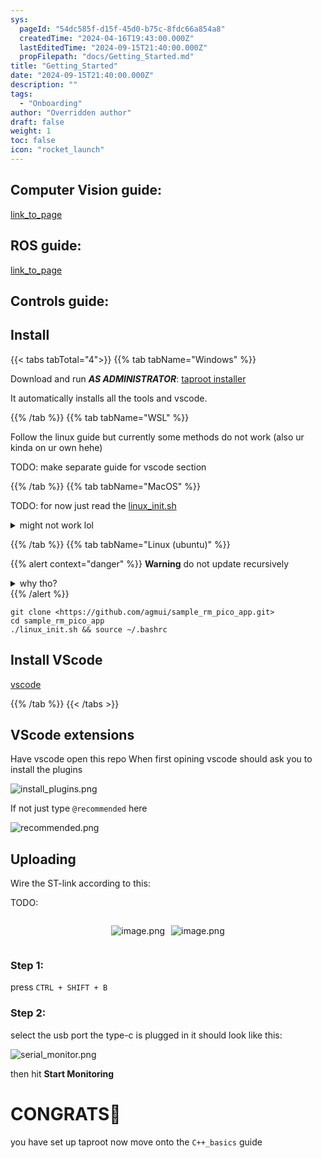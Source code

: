 ```yaml
---
sys:
  pageId: "54dc585f-d15f-45d0-b75c-8fdc66a854a8"
  createdTime: "2024-04-16T19:43:00.000Z"
  lastEditedTime: "2024-09-15T21:40:00.000Z"
  propFilepath: "docs/Getting_Started.md"
title: "Getting_Started"
date: "2024-09-15T21:40:00.000Z"
description: ""
tags:
  - "Onboarding"
author: "Overridden author"
draft: false
weight: 1
toc: false
icon: "rocket_launch"
---
```


## Computer Vision guide:

[link_to_page](86d45bc0-388b-4d26-8848-44f255f73d0e)

## ROS guide:

[link_to_page](3c76c1de-ec8f-46d6-8b0a-294005edc2d5)

## Controls guide:

## Install

{{< tabs tabTotal="4">}}
{{% tab tabName="Windows" %}}

Download and run _**AS ADMINISTRATOR**_: [taproot installer](https://github.com/Thornbots/TeachingFreshies/releases/tag/1.0)

It automatically installs all the tools and vscode.

{{% /tab %}}
{{% tab tabName="WSL" %}}

Follow the linux guide but currently some methods do not work (also ur kinda on ur own hehe)

TODO: make separate guide for vscode section

{{% /tab %}}
{{% tab tabName="MacOS" %}}

TODO: for now just read the [linux_init.sh](https://github.com/agmui/sample_rm_pico_app/blob/main/linux_init.sh)

<details>
<summary>might not work lol</summary>

`brew install libusb pkg-config`

Next install: [vscode](https://code.visualstudio.com/Download)

</details>

{{% /tab %}}
{{% tab tabName="Linux (ubuntu)" %}}

{{% alert context="danger" %}}
**Warning** do not update recursively
<details>
<summary>why tho?</summary>
There are some submodules that may go on for a while (like tinyusb) and I highly
recommend you don't need to get them.
If you want to see what submodules I update just look in `linux_init.sh`
</details>
{{% /alert %}}

```shell
git clone <https://github.com/agmui/sample_rm_pico_app.git>
cd sample_rm_pico_app
./linux_init.sh && source ~/.bashrc
```

## Install VScode

[vscode](https://code.visualstudio.com/Download)

{{% /tab %}}
{{< /tabs >}}

## VScode extensions

Have vscode open this repo
When first opining vscode should ask you to install the plugins

![install_plugins.png](https://prod-files-secure.s3.us-west-2.amazonaws.com/d518164a-d88e-44d1-a4ee-3adb3bd8bce0/89bd30f0-1825-4e77-867b-0a41ce370880/install_plugins.png?X-Amz-Algorithm=AWS4-HMAC-SHA256&X-Amz-Content-Sha256=UNSIGNED-PAYLOAD&X-Amz-Credential=ASIAZI2LB466SCQV2BPR%2F20250427%2Fus-west-2%2Fs3%2Faws4_request&X-Amz-Date=20250427T170446Z&X-Amz-Expires=3600&X-Amz-Security-Token=IQoJb3JpZ2luX2VjEMX%2F%2F%2F%2F%2F%2F%2F%2F%2F%2FwEaCXVzLXdlc3QtMiJIMEYCIQCkdY8V9nj6%2FwpMqN8O4iNhqQ8VNHbSgUlvVAkGRbA1jQIhAPMLFVDYiYH50Kk7vfl4AWYwynZxn36PBnNvVv5Jn7xjKv8DCF4QABoMNjM3NDIzMTgzODA1IgwyPK%2BD%2BXmIA4NME%2BAq3APd1M1qhRkX6A3XO4xonaXLg0RwW8tZGT8s4B32yY%2BIvKis096Z4XrZqWsaxaRVAazJ9HJT%2FIBBl9TsCtIXIop2HOSXG3EyPnVQy6zm3jph0MgQmZ%2FrL%2FmnGmjWIrvWSD5ttgF7%2BfKNz%2BhDszAuH0udbmSdw61X54Oy5oo0zTEqBwOLFKDXwK5SVwwLXI24sXhS6iPUQ6RVuOo%2F0l3TQ1Ric4mDopk7QG%2FMZhHHaox4kbFiNp%2B%2F72fVeTX63TUiT65Z4lQBuI8pUcjHo08d0%2BeulNW5%2BVIzayy8WCEzDqJxbX3Ss%2FjtIhCjlKnZCYNHsFG%2B%2By99U%2F4veIIyjLaQU4dGh%2FWORYzE2IzHLGI0fU%2FtAThsHwAcN1VWO5stMpU7j%2BAhC5bz3pfBPmS4bBSVJkXqa5xEobCIci0qMXibRzLvbqg80RPFSBrbn1cmas2JxDdM3YTf4CCxZpb6%2Fq5nTP1QGeA7os0waPWDarXAdjoiKU2rUSaQADNY2Ze3jLfc4sA8RI7OljxCMTB1fV2yE3fRgzCSnXnv7ZD0XR9urMF1oKF%2B25EE4Sad1Z9wUu4s%2Fg6UbBNu2zcBoRcAM%2FniFrFx%2FzqsufKcsIk0WPjAEqFxg82yjQiKjvTEmTZV%2FjDG17jABjqkAcVsuEUDfK2aU52lxr492Pi1PKXX0A%2BkceUGCtv503GCbk5O3MvYhJhgsgtI7QiUwRK%2Bv%2FbBZ0O8%2FRxw%2FNMIkzIAGlQ5fcdoC51iqmhq9xdK%2Fj2i6K6erY0GHu0WmfbE0jXk%2Fw6cDn2G8hp1hQ15MRE0avgItn%2BN%2FB6c7Gp8jyQN0VW6UGur%2BglZOkqhhWErKZu%2FrvSUPDbkAK0myHP5PjcwI7HB&X-Amz-Signature=4cf38f513734f54af674f5ba1640e06973113e56e9fc9b66d74a209b1ef2640e&X-Amz-SignedHeaders=host&x-id=GetObject)

If not just type `@recommended` here  

![recommended.png](https://prod-files-secure.s3.us-west-2.amazonaws.com/d518164a-d88e-44d1-a4ee-3adb3bd8bce0/61e661e9-5d85-4dfc-be0d-8d2097a5e793/recommended.png?X-Amz-Algorithm=AWS4-HMAC-SHA256&X-Amz-Content-Sha256=UNSIGNED-PAYLOAD&X-Amz-Credential=ASIAZI2LB466SCQV2BPR%2F20250427%2Fus-west-2%2Fs3%2Faws4_request&X-Amz-Date=20250427T170446Z&X-Amz-Expires=3600&X-Amz-Security-Token=IQoJb3JpZ2luX2VjEMX%2F%2F%2F%2F%2F%2F%2F%2F%2F%2FwEaCXVzLXdlc3QtMiJIMEYCIQCkdY8V9nj6%2FwpMqN8O4iNhqQ8VNHbSgUlvVAkGRbA1jQIhAPMLFVDYiYH50Kk7vfl4AWYwynZxn36PBnNvVv5Jn7xjKv8DCF4QABoMNjM3NDIzMTgzODA1IgwyPK%2BD%2BXmIA4NME%2BAq3APd1M1qhRkX6A3XO4xonaXLg0RwW8tZGT8s4B32yY%2BIvKis096Z4XrZqWsaxaRVAazJ9HJT%2FIBBl9TsCtIXIop2HOSXG3EyPnVQy6zm3jph0MgQmZ%2FrL%2FmnGmjWIrvWSD5ttgF7%2BfKNz%2BhDszAuH0udbmSdw61X54Oy5oo0zTEqBwOLFKDXwK5SVwwLXI24sXhS6iPUQ6RVuOo%2F0l3TQ1Ric4mDopk7QG%2FMZhHHaox4kbFiNp%2B%2F72fVeTX63TUiT65Z4lQBuI8pUcjHo08d0%2BeulNW5%2BVIzayy8WCEzDqJxbX3Ss%2FjtIhCjlKnZCYNHsFG%2B%2By99U%2F4veIIyjLaQU4dGh%2FWORYzE2IzHLGI0fU%2FtAThsHwAcN1VWO5stMpU7j%2BAhC5bz3pfBPmS4bBSVJkXqa5xEobCIci0qMXibRzLvbqg80RPFSBrbn1cmas2JxDdM3YTf4CCxZpb6%2Fq5nTP1QGeA7os0waPWDarXAdjoiKU2rUSaQADNY2Ze3jLfc4sA8RI7OljxCMTB1fV2yE3fRgzCSnXnv7ZD0XR9urMF1oKF%2B25EE4Sad1Z9wUu4s%2Fg6UbBNu2zcBoRcAM%2FniFrFx%2FzqsufKcsIk0WPjAEqFxg82yjQiKjvTEmTZV%2FjDG17jABjqkAcVsuEUDfK2aU52lxr492Pi1PKXX0A%2BkceUGCtv503GCbk5O3MvYhJhgsgtI7QiUwRK%2Bv%2FbBZ0O8%2FRxw%2FNMIkzIAGlQ5fcdoC51iqmhq9xdK%2Fj2i6K6erY0GHu0WmfbE0jXk%2Fw6cDn2G8hp1hQ15MRE0avgItn%2BN%2FB6c7Gp8jyQN0VW6UGur%2BglZOkqhhWErKZu%2FrvSUPDbkAK0myHP5PjcwI7HB&X-Amz-Signature=b8888d7ae744ac29a899e02267ca028505b1ac221ed6fe5240ed9080db7d4b59&X-Amz-SignedHeaders=host&x-id=GetObject)

## Uploading

Wire the ST-link according to this:

TODO:

<div style="display: flex;flex-direction: row; column-gap:10px; max-width: 630px;justify-content: center;">
<div>

![image.png](https://prod-files-secure.s3.us-west-2.amazonaws.com/d518164a-d88e-44d1-a4ee-3adb3bd8bce0/210ecb78-1116-4d7b-b9b7-2292f66fa2c2/image.png?X-Amz-Algorithm=AWS4-HMAC-SHA256&X-Amz-Content-Sha256=UNSIGNED-PAYLOAD&X-Amz-Credential=ASIAZI2LB466Y4ZHK5UJ%2F20250427%2Fus-west-2%2Fs3%2Faws4_request&X-Amz-Date=20250427T170449Z&X-Amz-Expires=3600&X-Amz-Security-Token=IQoJb3JpZ2luX2VjEMn%2F%2F%2F%2F%2F%2F%2F%2F%2F%2FwEaCXVzLXdlc3QtMiJIMEYCIQCEbQYmdDlEMAwWXqCgeZ%2FQ67P5FlQiSbWYOYvNJEtLqQIhAPv8d1rYT5pkRJGZ9Mllf%2FQ%2FdOeHF%2BDShuObcMWg7GzQKv8DCGEQABoMNjM3NDIzMTgzODA1IgwAhLYKeUu0mH8zS3wq3AMLU%2FFGCfc0iOYL9Xrw7LQvFK1neDeqdMnp8aXVFSdXg7PxBVWSpB4rSu9mWOUI%2B2J3zfFP0v2KQAGE6vxAT%2FW7ODZBOKRWGEqzNvgB9dz8hFdTlQrSYBwq2l8Tocw3PGkeAOWDJmmjRDvLq9i9cn1PyQxhT8Olam1FRDsQW%2BljZlGFEWWvpabiQpUvoTgQCZ8f320tFky5jHjQeVcTibq3c%2BIO9nU8Fg4yV11my%2FTJt4Lzf%2Fc14ticmHvGmwbYvt02UvOsq0EZi1zfjLdRUlzjQSvc4%2BxHpKjDYHTfjoYqXpqCOi0DbYI8zWMnt%2FR2q4E9NaNxynxViDh9xnKUNV%2FTsJOuXwiY9cHxhcTidwIjXqrb9Ru7EbJV1N4y1LureDns%2FwwgNKU22OkAWAISBECwO77KslLdp5BYO5W6h1f4QJwilixCmpckMVIPSGVnt5YmzUTA6qfw9n%2By7VHR4XU7sDWs%2BpTqWfGF%2FghbQugJsV9JBP7Pxk%2F32BuuNPeE%2FPpSFpTOwaZQcbIOi5C5as10OuWsrHQx0iwvfG0phqOZRQqva79IPWiajnaQx9spxvplHusezsocymL90%2BRJIin89hTAKrnAsuKNGZy%2BGT%2FJx0r%2FzxeqvdA95A0bEjDCsrnABjqkASP%2BOl1YJ9yhwR1u6TCrfkbBznLy4SyqLwJJC4sXsch4k9%2Bil6mOeCRNVfj70tIHiSvLR6kLtb3Zyqm%2B%2FtZCPIt3Eoh7h45wCgOaheH9wM3jVuYstbaNHXstZTaQa7hlbvSIgeMRKgXLlqn3M%2B%2F8F%2BtOqFPHurciNCDrEElIDlfI28rMd%2BG0RxZ%2B6fkHgjKyAvCj2j1ptKhdKkJFtRFG7H2WRjc%2B&X-Amz-Signature=e5e99009126a45c9d575564fc9554563af5d68f66c5450478e54c689c8848517&X-Amz-SignedHeaders=host&x-id=GetObject)

</div>
<div>

![image.png](https://prod-files-secure.s3.us-west-2.amazonaws.com/d518164a-d88e-44d1-a4ee-3adb3bd8bce0/33a0fd0f-8ca6-4a86-8e09-26e95ded1fff/image.png?X-Amz-Algorithm=AWS4-HMAC-SHA256&X-Amz-Content-Sha256=UNSIGNED-PAYLOAD&X-Amz-Credential=ASIAZI2LB4666OMK7YQP%2F20250427%2Fus-west-2%2Fs3%2Faws4_request&X-Amz-Date=20250427T170450Z&X-Amz-Expires=3600&X-Amz-Security-Token=IQoJb3JpZ2luX2VjEMj%2F%2F%2F%2F%2F%2F%2F%2F%2F%2FwEaCXVzLXdlc3QtMiJHMEUCIQDSjCjH65qVKAUNrLp1vwThhNUMS2h0hVpLFgHm6u3K%2BwIgU1%2BekcD1sl%2BT17QOwyORpaOaqSygcCQvtMzBq6usxNoq%2FwMIYRAAGgw2Mzc0MjMxODM4MDUiDOLKa5Iydm4ZNlOhAircA3WvWeBUSiJxVAxJYwHB2zOaykoA65pDcOefpKsup0ks6fRtmKhkYDK%2FAWI3vT%2BWxkQI3TODR5%2FPnpLv6vY7exvI7IFHu89x2nX%2FbzEU0t7Y2Vv4DkiUgfjReMyf%2FMfh7QbMwPcIbXZUo8xZsGXI4%2B2fvFtnxWQXMryIhvouKw2hl9s9bfZzA3vav9jsrDhPv3bfZZmhjdDnGNgYZ5WGxLpcq2bKswOYeYddAbjkpKHdpRBiuBO4ST%2FZbA2H7w%2Fre4QFx74XUYAs%2BbIYgWdTP28RKbRtSXnw%2FE31wpRvU9K7OP5V3LQPP1RBCRe5Jksu2TRwnIBcYibHYaEV0eKmKS%2BUJRyaLK3Mlx1QMykViwiDyC6F%2BDYUvr5%2F3p4PU6xEotywFYqgXHVDIL4sYIED3%2BGsgbbKq7LNpxgvgxdZ%2BcvpPsBlYbhhZ81PZdxxSjPrE7oDJsBZqpEV0ZAkz30TxjxuO5fZaHHaapZLkYra1w4NK%2Bfr2TWdaU7NBdsm%2BYkjVDQxWTM8dC21L9sUJprDI0EThWL1Fi7q%2FB0Bmx9l1BCsHvhWoYSn22JJxdrRmd56TKh9CMUOllr3qJKI2bPhhaO6LP9L8Sn6T4cAbquRoHppksPV3s77mUuHYickMK6uucAGOqUBvebTr0TiOmlIB68xZE6MvjdjrnCQVnbnRT5g1t8xdmGAwsru%2FCisJ5j19R1FhBhod9%2BL6zz7csPSUdlvQ4HifxNq5asS9XrgcXcH%2FLWUaaR2LLjnE95ZE9mnb3pSCyfgXXrgwC4mrzzi3GvDscZkBQv%2BP%2BdaxwKquLxMfBWMyWQvyZn4180s8b4sAZHOu6ZC91sRvff3hJCcasfP3buIzOjo9CLC&X-Amz-Signature=b62fe5e880d65bf9d552319909b529ee0a997f6c85a05d3af325d08ee56df764&X-Amz-SignedHeaders=host&x-id=GetObject)

</div>
</div>

### Step 1:

press `CTRL + SHIFT + B`

### Step 2:

select the usb port the type-c is plugged in it should look like this:

![serial_monitor.png](https://prod-files-secure.s3.us-west-2.amazonaws.com/d518164a-d88e-44d1-a4ee-3adb3bd8bce0/f03f4774-05d4-4393-b6a0-d5efb6d315ab/serial_monitor.png?X-Amz-Algorithm=AWS4-HMAC-SHA256&X-Amz-Content-Sha256=UNSIGNED-PAYLOAD&X-Amz-Credential=ASIAZI2LB466SCQV2BPR%2F20250427%2Fus-west-2%2Fs3%2Faws4_request&X-Amz-Date=20250427T170446Z&X-Amz-Expires=3600&X-Amz-Security-Token=IQoJb3JpZ2luX2VjEMX%2F%2F%2F%2F%2F%2F%2F%2F%2F%2FwEaCXVzLXdlc3QtMiJIMEYCIQCkdY8V9nj6%2FwpMqN8O4iNhqQ8VNHbSgUlvVAkGRbA1jQIhAPMLFVDYiYH50Kk7vfl4AWYwynZxn36PBnNvVv5Jn7xjKv8DCF4QABoMNjM3NDIzMTgzODA1IgwyPK%2BD%2BXmIA4NME%2BAq3APd1M1qhRkX6A3XO4xonaXLg0RwW8tZGT8s4B32yY%2BIvKis096Z4XrZqWsaxaRVAazJ9HJT%2FIBBl9TsCtIXIop2HOSXG3EyPnVQy6zm3jph0MgQmZ%2FrL%2FmnGmjWIrvWSD5ttgF7%2BfKNz%2BhDszAuH0udbmSdw61X54Oy5oo0zTEqBwOLFKDXwK5SVwwLXI24sXhS6iPUQ6RVuOo%2F0l3TQ1Ric4mDopk7QG%2FMZhHHaox4kbFiNp%2B%2F72fVeTX63TUiT65Z4lQBuI8pUcjHo08d0%2BeulNW5%2BVIzayy8WCEzDqJxbX3Ss%2FjtIhCjlKnZCYNHsFG%2B%2By99U%2F4veIIyjLaQU4dGh%2FWORYzE2IzHLGI0fU%2FtAThsHwAcN1VWO5stMpU7j%2BAhC5bz3pfBPmS4bBSVJkXqa5xEobCIci0qMXibRzLvbqg80RPFSBrbn1cmas2JxDdM3YTf4CCxZpb6%2Fq5nTP1QGeA7os0waPWDarXAdjoiKU2rUSaQADNY2Ze3jLfc4sA8RI7OljxCMTB1fV2yE3fRgzCSnXnv7ZD0XR9urMF1oKF%2B25EE4Sad1Z9wUu4s%2Fg6UbBNu2zcBoRcAM%2FniFrFx%2FzqsufKcsIk0WPjAEqFxg82yjQiKjvTEmTZV%2FjDG17jABjqkAcVsuEUDfK2aU52lxr492Pi1PKXX0A%2BkceUGCtv503GCbk5O3MvYhJhgsgtI7QiUwRK%2Bv%2FbBZ0O8%2FRxw%2FNMIkzIAGlQ5fcdoC51iqmhq9xdK%2Fj2i6K6erY0GHu0WmfbE0jXk%2Fw6cDn2G8hp1hQ15MRE0avgItn%2BN%2FB6c7Gp8jyQN0VW6UGur%2BglZOkqhhWErKZu%2FrvSUPDbkAK0myHP5PjcwI7HB&X-Amz-Signature=60684579c86a7dc62b53db95e707b16ee1bccdd830cc3813b438244886c2484a&X-Amz-SignedHeaders=host&x-id=GetObject)

then hit **Start Monitoring**

# CONGRATS🎉

you have set up taproot now move onto the `C++_basics` guide
